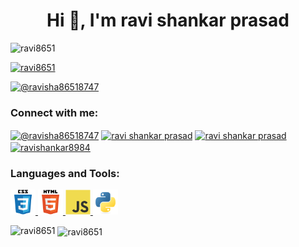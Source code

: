 <h1 align="center">Hi 👋, I'm ravi shankar prasad</h1>
<p align="left"> <img src="https://komarev.com/ghpvc/?username=ravi8651&label=Profile%20views&color=0e75b6&style=flat" alt="ravi8651" /> </p>

<p align="left"> <a href="https://github.com/ryo-ma/github-profile-trophy"><img src="https://github-profile-trophy.vercel.app/?username=ravi8651" alt="ravi8651" /></a> </p>

<p align="left"> <a href="https://twitter.com/@ravisha86518747" target="blank"><img src="https://img.shields.io/twitter/follow/@ravisha86518747?logo=twitter&style=for-the-badge" alt="@ravisha86518747" /></a> </p>

<h3 align="left">Connect with me:</h3>
<p align="left">
<a href="https://twitter.com/@ravisha86518747" target="blank"><img align="center" src="https://raw.githubusercontent.com/rahuldkjain/github-profile-readme-generator/master/src/images/icons/Social/twitter.svg" alt="@ravisha86518747" height="30" width="40" /></a>
<a href="https://linkedin.com/in/ravi shankar prasad" target="blank"><img align="center" src="https://raw.githubusercontent.com/rahuldkjain/github-profile-readme-generator/master/src/images/icons/Social/linked-in-alt.svg" alt="ravi shankar prasad" height="30" width="40" /></a>
<a href="https://fb.com/ravi shankar prasad" target="blank"><img align="center" src="https://raw.githubusercontent.com/rahuldkjain/github-profile-readme-generator/master/src/images/icons/Social/facebook.svg" alt="ravi shankar prasad" height="30" width="40" /></a>
<a href="https://instagram.com/ravishankar8984" target="blank"><img align="center" src="https://raw.githubusercontent.com/rahuldkjain/github-profile-readme-generator/master/src/images/icons/Social/instagram.svg" alt="ravishankar8984" height="30" width="40" /></a>
</p>

<h3 align="left">Languages and Tools:</h3>
<p align="left"> <a href="https://www.w3schools.com/css/" target="_blank"> <img src="https://raw.githubusercontent.com/devicons/devicon/master/icons/css3/css3-original-wordmark.svg" alt="css3" width="40" height="40"/> </a> <a href="https://www.w3.org/html/" target="_blank"> <img src="https://raw.githubusercontent.com/devicons/devicon/master/icons/html5/html5-original-wordmark.svg" alt="html5" width="40" height="40"/> </a> <a href="https://developer.mozilla.org/en-US/docs/Web/JavaScript" target="_blank"> <img src="https://raw.githubusercontent.com/devicons/devicon/master/icons/javascript/javascript-original.svg" alt="javascript" width="40" height="40"/> </a> <a href="https://www.python.org" target="_blank"> <img src="https://raw.githubusercontent.com/devicons/devicon/master/icons/python/python-original.svg" alt="python" width="40" height="40"/> </a> </p>

<p><img align="left" src="https://github-readme-stats.vercel.app/api/top-langs?username=ravi8651&show_icons=true&locale=en&layout=compact" alt="ravi8651" /></p>

<p>&nbsp;<img align="center" src="https://github-readme-stats.vercel.app/api?username=ravi8651&show_icons=true&locale=en" alt="ravi8651" /></p>
